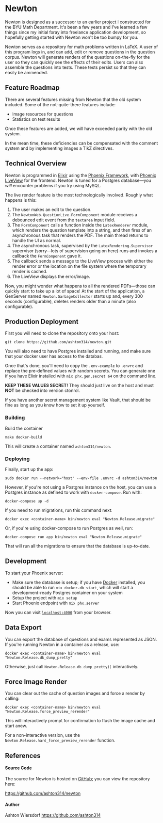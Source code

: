 # Newton

Newton is designed as a successor to an earlier project I constructed
for the BYU Math Department. It's been a few years and I've learned a
few things since my initial foray into freelance application
development, so hopefully getting started with Newton won't be too
bumpy for you.

Newton serves as a repository for math problems written in LaTeX. A
user of this program logs in, and can add, edit or remove questions in
the question corpus. Newton will generate renders of the questions
on-the-fly for the user so they can quickly see the effects of their
edits. Users can also assemble the questions into tests. These tests
persist so that they can easily be ammended.

## Feature Roadmap

There are several features missing from Newton that the old system
included. Some of the not-quite-there features include:

 - Image resources for questions
 - Statistics on test results

Once these features are added, we will have exceeded parity with the
old system.

In the mean time, these deficiencies can be compensated with the
comment system and by implementing images a TikZ directives.

## Technical Overview

Newton is programmed in [Elixir](https://elixir-lang.org) using the
[Phoenix Framework](https://www.phoenixframework.org/), with [Phoenix
LiveView](https://github.com/phoenixframework/phoenix_live_view) for
the frontend. Newton is tuned for a Postgres database—you *will*
encounter problems if you try using MySQL.

The live render feature is the most technologically involved. Roughly
what happens is this:

 1. The user makes an edit to the question.
 2. The `NewtonWeb.QuestionLive.FormComponent` module receives a
    debounced edit event from the `textarea` input field.
 3. The `FormComponent` calls a function inside the `LatexRenderer`
    module, which renders the question template into a string, and
    then fires of an asynchronous task that renders the PDF. The main
    thread returns to handle the UI as normal.
 4. The asynchronous task, supervised by the
    `LatexRendering.Supervisor` supervisor (sorry—lots of supervision
    going on here) runs and invokes a callback the `FormComponent`
    gave it.
 5. The callback sends a message to the LiveView process with either
    the render error or the location on the file system where the
    temporary render is cached.
 6. The LiveView displays the error/image.

Now, you might wonder what happens to all the rendered PDFs—those can
quickly start to take up a lot of space! At the start of the
application, a GenServer named `Newton.GarbageCollector` starts up
and, every 300 seconds (configurable), deletes renders older than a
minute (also configurable).

## Production Deployment

First you will need to clone the repository onto your host:

    git clone https://github.com/ashton314/newton.git

You will also need to have Postgres installed and running, and make
sure that your docker user has access to the databas.

Once that's done, you'll need to copy the `.env-example` to `.envrc`
and replace the pre-defined values with random secrets. You can
generate one if you have Elixir installed with `mix phx.gen.secret 64`
on the command line.

**KEEP THESE VALUES SECRET!** They should just live on the host and
must **NOT** be checked into version ctonrol.

If you have another secret management system like Vault, that should
be fine as long as you know how to set it up yourself.

### Building

Build the container

    make docker-build

This will create a container named `ashton314/newton`.

### Deploying

Finally, start up the app:

    sudo docker run --network="host" --env-file .envrc -d ashton314/newton

However, if you're not using a Postgres instance on the host, you can
use a Postgres instance as defined to work with `docker-compose`. Run
with:

    docker-compose up -d

If you need to run migrations, run this command next:

    docker exec <container-name> bin/newton eval "Newton.Release.migrate"

Or, if you're using docker-compose to run Postgres as well, run:

    docker-compose run app bin/newton eval "Newton.Release.migrate"

That will run all the migrations to ensure that the database is
up-to-date.

## Development

To start your Phoenix server:

 - Make sure the database is setup; if you have
   [Docker](https://docker.com) installed, you should be able to run
   `mix docker.db start`, which will start a development-ready
   Postgres container on your system
 - Setup the project with `mix setup`
 - Start Phoenix endpoint with `mix phx.server`

Now you can visit [`localhost:4000`](http://localhost:4000) from your browser.

## Data Export

You can export the database of questions and exams represented as
JSON. If you're running Newton in a container as a release, use:

    docker exec <container-name> bin/newton eval "Newton.Release.db_dump_pretty"

Otherwise, just call `Newton.Release.db_dump_pretty()` interactively.

## Force Image Render

You can clear out the cache of question images and force a render by
calling:

    docker exec <container-name> bin/newton eval "Newton.Release.force_preview_rerender"

This will interactively prompt for confirmation to flush the image
cache and start anew.

For a non-interactive version, use the
`Newton.Release.hard_force_preview_rerender` function.

## References

#### Source Code

The source for Newton is hosted on [GitHub](https://github.com); you
can view the repository here:

https://github.com/ashton314/newton

#### Author

Ashton Wiersdorf <https://github.com/ashton314>
